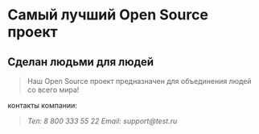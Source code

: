 # Самый лучший Open Source проект

## Сделан людьми для людей

> Наш Open Source проект предназначен для объединения людей со всего мира!

контакты компании:
>_Тел: 8 800 333 55 22_
 >_Email: support@test.ru_
